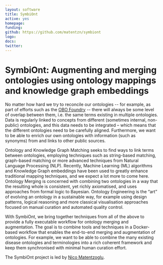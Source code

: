 ```yaml
---
layout: software
title: SymbiOnt
active: yes
homepage: 
funding: 
github: https://github.com/matentzn/symbiont
logo: 
docs:
twitter: 
---
```


# SymbiOnt: Augmenting and merging ontologies using ontology mappings and knowledge graph embeddings

No matter how hard we try to reconcile our ontologies -- for example, as part of efforts such as the [OBO Foundry](https://obofoundry.org/) --
there will always be some level of overlap between them, i.e. the same terms existing in multiple ontologies.
Data is regularly linked to concepts from different (sometimes internal, non-public) ontologies, and this data needs to be integrated – 
which means that the different ontologies need to be carefully aligned.
Furthermore, we want to be able to enrich our own ontologies with information (such as synonyms) from and links to other public sources.

Ontology and Knowledge Graph Matching seeks to find ways to link terms between ontologies,
employing techniques such as string-based matching, graph-based matching or more advanced techniques from Natural Language Processing (NLP).
Recently, Machine Learning (ML) algorithms and Knowledge Graph embeddings have been used to greatly enhance traditional mapping techniques, and we expect a lot more to come here.
Ontology Merging is concerned with combining two ontologies in a way that the resulting whole is consistent, yet richly axiomatised, and uses approaches from formal logic to Bayesian.
Ontology Engineering is the “art” of evolving an ontology in a sustainable way,
for example using design patterns, logical reasoning and more classical visualisation approaches focused on manual curation and automated quality control.

With SymbiOnt, we bring together techniques from all of the above to provide a fully executable workflow for ontology merging and augmentation.
The goal is to combine tools and techniques in a Docker-based workflow that enables the end-to-end merging and augmentation of ontologies.
For example, we want to be able to combine the many existing disease ontologies and terminologies into a rich coherent framework
and keep them synchronised with minimal human curation effort.

The SymbiOnt project is led by [Nico Matentzoglu](https://github.com/matentzn).
